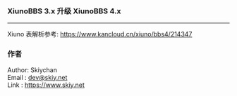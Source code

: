 ### XiunoBBS 3.x 升级 XiunoBBS 4.x
------

Xiuno 表解析参考: https://www.kancloud.cn/xiuno/bbs4/214347

### 作者
Author: Skiychan   
Email : dev@skiy.net   
Link  : https://www.skiy.net      